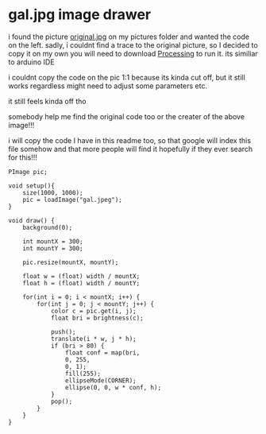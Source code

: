 # gal.jpg image drawer

i found the picture [original.jpg](https://raw.githubusercontent.com/yungztr/gal.jpg/main/original.jpeg) on my pictures folder and wanted the code on the left.
sadly, i couldnt find a trace to the original picture, so I decided to copy it on my own
you will need to download [Processing](https://processing.org/) to run it. its similiar to arduino IDE

i couldnt copy the code on the pic 1:1 because its kinda cut off, but it still works regardless
might need to adjust some parameters etc.

it still feels kinda off tho

somebody help me find the original code too or the creater of the above image!!!

i will copy the code I have in this readme too, so that google will index this file somehow and that more people will find it hopefully if they ever search for this!!!

```
PImage pic;

void setup(){
    size(1000, 1000);
    pic = loadImage("gal.jpeg");
}

void draw() {
    background(0);

    int mountX = 300;
    int mountY = 300;

    pic.resize(mountX, mountY);

    float w = (float) width / mountX;
    float h = (float) width / mountY;

    for(int i = 0; i < mountX; i++) {
        for(int j = 0; j < mountY; j++) {
            color c = pic.get(i, j);
            float bri = brightness(c);

            push();
            translate(i * w, j * h);
            if (bri > 80) {
                float conf = map(bri,
                0, 255,
                0, 1);
                fill(255);
                ellipseMode(CORNER);
                ellipse(0, 0, w * conf, h);
            }
            pop();
        }
    }
}
```
